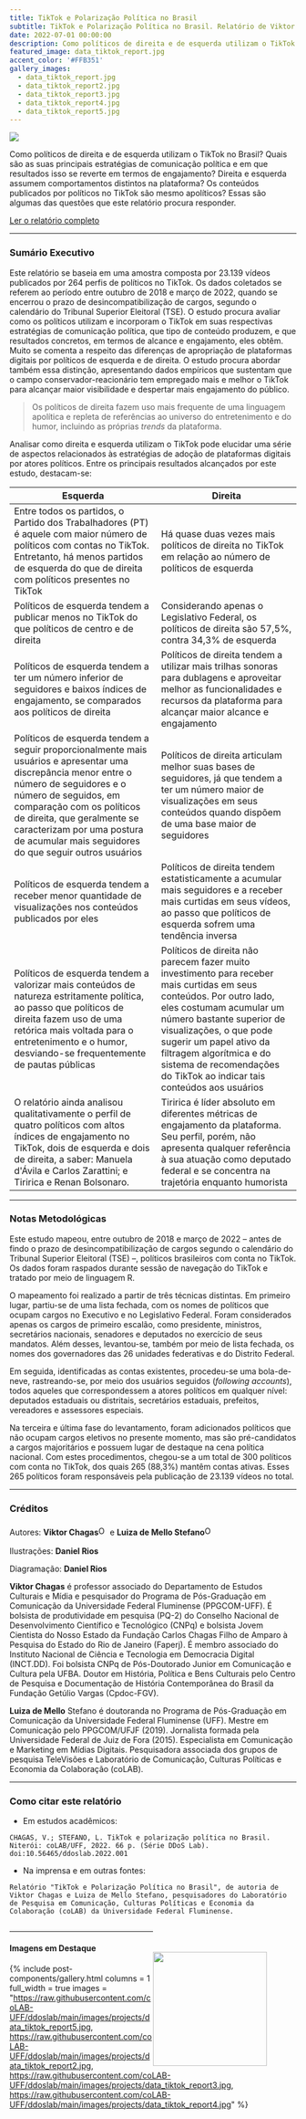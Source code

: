 ```yaml
---
title: TikTok e Polarização Política no Brasil
subtitle: TikTok e Polarização Política no Brasil. Relatório de Viktor Chagas e Luiza de Mello Stefano
date: 2022-07-01 00:00:00
description: Como políticos de direita e de esquerda utilizam o TikTok no Brasil? Quais são as suas principais estratégias de comunicação política e em que resultados isso se reverte em termos de engajamento? Direita e esquerda assumem comportamentos distintos na plataforma? Os conteúdos publicados por políticos no TikTok são mesmo apolíticos? Essas são algumas das questões que este relatório procura responder.
featured_image: data_tiktok_report.jpg
accent_color: '#FFB351'
gallery_images:
  - data_tiktok_report.jpg
  - data_tiktok_report2.jpg
  - data_tiktok_report3.jpg
  - data_tiktok_report4.jpg
  - data_tiktok_report5.jpg
---
```


![](/images/data_tiktok_report.jpg)

Como políticos de direita e de esquerda utilizam o TikTok no Brasil? Quais são as suas principais estratégias de comunicação política e em que resultados isso se reverte em termos de engajamento? Direita e esquerda assumem comportamentos distintos na plataforma? Os conteúdos publicados por políticos no TikTok são mesmo apolíticos? Essas são algumas das questões que este relatório procura responder.

<a href="http://colab.uff.br/ddoslab/ddoslab_report_001_tiktok.pdf" class="button--fill">Ler o relatório completo</a>



---

### Sumário Executivo

Este relatório se baseia em uma amostra composta por 23.139 vídeos publicados por 264 perfis de políticos no TikTok. Os dados coletados se referem ao período entre outubro de 2018 e março de 2022, quando se encerrou o prazo de desincompatibilização de cargos, segundo o calendário do Tribunal Superior Eleitoral (TSE). O estudo procura avaliar como os políticos utilizam e incorporam o TikTok em suas respectivas estratégias de comunicação política, que tipo de conteúdo produzem, e que resultados concretos, em termos de alcance e engajamento, eles obtêm. Muito se comenta a respeito das diferenças de apropriação de plataformas digitais por políticos de esquerda e de direita. O estudo procura abordar também essa distinção, apresentando dados empíricos que sustentam que o campo conservador-reacionário tem empregado mais e melhor o TikTok para alcançar maior visibilidade e despertar mais engajamento do público.

> Os políticos de direita fazem uso mais frequente de uma linguagem apolítica e repleta de referências ao universo do entretenimento e do humor, incluindo as próprias *trends* da plataforma. 

Analisar como direita e esquerda utilizam o TikTok pode elucidar uma série de aspectos relacionados às estratégias de adoção de plataformas digitais por atores políticos. Entre os principais resultados alcançados por este estudo, destacam-se:

| Esquerda                 | Direita        |
|----------------------|---------------|
| Entre todos os partidos, o Partido dos Trabalhadores (PT) é aquele com maior número de políticos com contas no TikTok. Entretanto, há menos partidos de esquerda do que de direita com políticos presentes no TikTok    | Há quase duas vezes mais políticos de direita no TikTok em relação ao número de políticos de esquerda |
| Políticos de esquerda tendem a publicar menos no TikTok do que políticos de centro e de direita   | Considerando apenas o Legislativo Federal, os políticos de direita são 57,5%, contra 34,3% de esquerda |
| Políticos de esquerda tendem a ter um número inferior de seguidores e baixos índices de engajamento, se comparados aos políticos de direita   | Políticos de direita tendem a utilizar mais trilhas sonoras para dublagens e aproveitar melhor as funcionalidades e recursos da plataforma para alcançar maior alcance e engajamento |
| Políticos de esquerda tendem a seguir proporcionalmente mais usuários e apresentar uma discrepância menor entre o número de seguidores e o número de seguidos, em comparação com os políticos de direita, que geralmente se caracterizam por uma postura de acumular mais seguidores do que seguir outros usuários | Políticos de direita articulam melhor suas bases de seguidores, já que tendem a  ter um número maior de visualizações em seus conteúdos quando dispõem de uma base maior de seguidores |
| Políticos de esquerda tendem a receber menor quantidade de visualizações nos conteúdos publicados por eles   | Políticos de direita tendem estatisticamente a acumular mais seguidores e a receber mais curtidas em seus vídeos, ao passo que políticos de esquerda sofrem uma tendência inversa |
| Políticos de esquerda tendem a valorizar mais conteúdos de natureza estritamente política, ao passo que políticos de direita fazem uso de uma retórica mais voltada para o entretenimento e o humor, desviando-se frequentemente de pautas públicas | Políticos de direita não parecem fazer muito investimento para receber mais curtidas em seus conteúdos. Por outro lado, eles costumam acumular um número bastante superior de visualizações, o que pode sugerir um papel ativo da filtragem algorítmica e do sistema de recomendações do TikTok ao indicar tais conteúdos aos usuários |
| O relatório ainda analisou qualitativamente o perfil de quatro políticos com altos índices de engajamento no TikTok, dois de esquerda e dois de direita, a saber: Manuela d'Ávila e Carlos Zarattini; e Tiririca e Renan Bolsonaro.   | Tiririca é líder absoluto em diferentes métricas de engajamento da plataforma. Seu perfil, porém, não apresenta qualquer referência à sua atuação como deputado federal e se concentra na trajetória enquanto humorista |

---

### Notas Metodológicas

Este estudo mapeou, entre outubro de 2018 e março de 2022 – antes de findo o prazo de desincompatibilização de cargos segundo o calendário do Tribunal Superior Eleitoral (TSE) –, políticos brasileiros com conta no TikTok. Os dados foram raspados durante sessão de navegação do TikTok e tratado por meio de linguagem R.

O mapeamento foi realizado a partir de três técnicas distintas. Em primeiro lugar, partiu-se de uma lista fechada, com os nomes de políticos que ocupam cargos no Executivo e no Legislativo Federal. Foram considerados apenas os cargos de primeiro escalão, como presidente, ministros, secretários nacionais, senadores e deputados no exercício de seus mandatos. Além desses, levantou-se, também por meio de lista fechada, os nomes dos governadores das 26 unidades federativas e do Distrito Federal.

Em seguida, identificadas as contas existentes, procedeu-se uma bola-de-neve, rastreando-se, por meio dos usuários seguidos (*following accounts*), todos aqueles que correspondessem a atores políticos em qualquer nível: deputados estaduais ou distritais, secretários estaduais, prefeitos, vereadores e assessores especiais.

Na terceira e última fase do levantamento, foram adicionados políticos que não ocupam cargos eletivos no presente momento, mas são pré-candidatos a cargos majoritários e possuem lugar de destaque na cena política nacional. Com estes procedimentos, chegou-se a um total de 300 políticos com conta no TikTok, dos quais 265 (88,3%) mantêm contas ativas. Esses 265 políticos foram responsáveis pela publicação de 23.139 vídeos no total.

---

### Créditos

Autores: **Viktor Chagas**<a href="https://orcid.org/0000-0002-1806-6062"><img alt="ORCID logo" style="width: 16px; height: 16px; max-width: none; display: inline; margin: 5px 0;" src="https://info.orcid.org/wp-content/uploads/2019/11/orcid_16x16.png" width="16" height="16" /></a> e **Luiza de Mello Stefano**<a href="https://orcid.org/0000-0002-3250-8437"><img alt="ORCID logo" style="width: 16px; height: 16px; max-width: none; display: inline; margin: 5px 0;" src="https://info.orcid.org/wp-content/uploads/2019/11/orcid_16x16.png" width="16" height="16" /></a>

Ilustrações: **Daniel Rios**

Diagramação: **Daniel Rios**

**Viktor Chagas** é professor associado do Departamento de Estudos Culturais e Mídia e pesquisador do Programa de Pós-Graduação em Comunicação da Universidade Federal Fluminense (PPGCOM-UFF). É bolsista de produtividade em pesquisa (PQ-2) do Conselho Nacional de Desenvolvimento Científico e Tecnológico (CNPq) e bolsista Jovem Cientista do Nosso Estado da Fundação Carlos Chagas Filho de Amparo à Pesquisa do Estado do Rio de Janeiro (Faperj). É membro associado do Instituto Nacional de Ciência e Tecnologia em Democracia Digital (INCT.DD). Foi bolsista CNPq de Pós-Doutorado Junior em Comunicação e Cultura pela UFBA. Doutor em História, Política e Bens Culturais pelo Centro de Pesquisa e Documentação de História Contemporânea do Brasil da Fundação Getúlio Vargas (Cpdoc-FGV).

**Luiza de Mello** Stefano é doutoranda no Programa de Pós-Graduação em Comunicação da Universidade Federal Fluminense (UFF). Mestre em Comunicação pelo PPGCOM/UFJF (2019). Jornalista formada pela Universidade Federal de Juiz de Fora (2015). Especialista em Comunicação e Marketing em Mídias Digitais. Pesquisadora associada dos grupos de pesquisa TeleVisões e Laboratório de Comunicação, Culturas Políticas e Economia da Colaboração (coLAB).

---

### Como citar este relatório


* Em estudos acadêmicos:

```
CHAGAS, V.; STEFANO, L. TikTok e polarização política no Brasil. Niterói: coLAB/UFF, 2022. 66 p. (Série DDoS Lab). doi:10.56465/ddoslab.2022.001
```


* Na imprensa e em outras fontes:

```
Relatório "TikTok e Polarização Política no Brasil", de autoria de Viktor Chagas e Luiza de Mello Stefano, pesquisadores do Laboratório de Pesquisa em Comunicação, Culturas Políticas e Economia da Colaboração (coLAB) da Universidade Federal Fluminense.
```

<div style="width: 50%;
min-width: 250px;
display: inline-block;
vertical-align: top; font-size: 0;">
<script type='text/javascript' src='https://d1bxh8uas1mnw7.cloudfront.net/assets/embed.js'></script>
<div data-badge-type="medium-donut" data-doi="10.56465/ddoslab.2022.001" data-condensed="true" data-hide-no-mentions="true" data-hide-less-than="10" class="altmetric-embed"></div>
</div><div style="width: 50%;
min-width: 250px;
display: inline-block;
vertical-align: top; font-size: 0; float: right; margin-top: 50px;">
<a href="https://dx.doi.org/10.56465/ddoslab.2022.001"><img src="http://img.shields.io/badge/DOI-10.56465/ddoslab.2022.001-FFB351.svg" alt="DOI:10.56465/ddoslab.2022.001" style="width: 200px; margin: 0px; max-width: none;"></a>
</div>

---

#### Imagens em Destaque

{% include post-components/gallery.html
	columns = 1
	full_width = true
	images = "https://raw.githubusercontent.com/coLAB-UFF/ddoslab/main/images/projects/data_tiktok_report5.jpg,
	https://raw.githubusercontent.com/coLAB-UFF/ddoslab/main/images/projects/data_tiktok_report2.jpg,
	https://raw.githubusercontent.com/coLAB-UFF/ddoslab/main/images/projects/data_tiktok_report3.jpg,
	https://raw.githubusercontent.com/coLAB-UFF/ddoslab/main/images/projects/data_tiktok_report4.jpg"
%}
